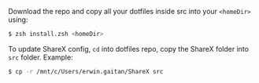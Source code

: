 Download the repo and copy all your dotfiles inside src into your `<homeDir>` using:

```sh
$ zsh install.zsh <homeDir>
```

To update ShareX config, `cd` into dotfiles repo, copy the ShareX folder into `src` folder. Example:

```sh
$ cp -r /mnt/c/Users/erwin.gaitan/ShareX src
```
